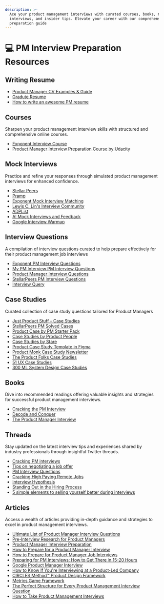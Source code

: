 ```yaml
---
description: >-
  Ace your product management interviews with curated courses, books, mock
  interviews, and insider tips. Elevate your career with our comprehensive
  preparation guide
---
```


# 💻 PM Interview Preparation Resources

## Writing Resume

* [Product Manager CV Examples & Guide](https://enhancv.com/uk/cv-examples/product-manager/)
* [Gradute Resume](https://www.overleaf.com/latex/templates/jakes-resume/syzfjbzwjncs)
* [How to write an awesome PM resume](https://www.hustlebadger.com/what-do-product-teams-do/write-a-pm-resume/)

## Courses

Sharpen your product management interview skills with structured and comprehensive online courses.

* [Exponent Interview Course](https://www.tryexponent.com/pm)
* [Product Manager Interview Preparation Course by Udacity](https://www.udacity.com/course/product-manager-interview-preparation--ud034)

## Mock Interviews

Practice and refine your responses through simulated product management interviews for enhanced confidence.

* [Stellar Peers](https://stellarpeers.com/)
* [Pramp](https://www.pramp.com/)
* [Exponent Mock Interview Matching](https://www.tryexponent.com/practice)
* [Lewis C. Lin's Interview Community](https://join.slack.com/t/pminterview/shared\_invite/zt-1s3ma3zq9-b9zibsgo\~nFoyrktSNTEpg)
* [ADPList](https://adplist.org/)
* [AI Mock Interviews and Feedback](https://app.yoodli.ai/home/)
* [Google Interview Warmup](https://grow.google/certificates/interview-warmup/)

## Interview Questions

A compilation of interview questions curated to help prepare effectively for their product management job interviews

* [Exponent PM Interview Questions](https://www.tryexponent.com/questions)
* [My PM Interview PM Interview Questions](https://www.mypminterview.com/about)
* [Product Manager Interview Questions](https://www.productmanagementexercises.com/interview-questions)
* [StellarPeers PM Interview Questions](https://stellarpeers.com/interview-questions/)
* [Interview Query](https://www.interviewquery.com/)

## Case Studies

Curated collection of case study questions tailored for Product Managers

* [Just Product Stuff - Case Studies](https://justproductstuff.substack.com/s/case-studies)
* [StellarPeers PM Solved Cases](https://stellarpeers.com/cases/)
* [Product Case by PM Starter Pack](https://pmstarterpack.com/case)
* [Case Studies by Product People](https://www.getproductpeople.com/case-studies)
* [Case Studies by Stare](https://www.thestare.in/case-studies)
* [Product Case Study Template in Figma](https://www.figma.com/community/file/1295986194792612408)
* [Product Monk Case Study Newsletter](https://www.productmonk.io/)
* [The Product Folks Case Studies](https://www.theproductfolks.com/learn-product-management-case-studies)
* [51 UX Case Studies](https://growth.design/case-studies)
* [300 ML System Design Case Studies](https://www.evidentlyai.com/ml-system-design)

## Books

Dive into recommended readings offering valuable insights and strategies for successful product management interviews.

* [Cracking the PM Interview](https://www.goodreads.com/book/show/19243347-cracking-the-pm-interview)
* [Decode and Conquer](https://www.lewis-lin.com/decode-and-conquer)
* [The Product Manager Interview](https://www.lewis-lin.com/the-product-manager-interview-lewis-lin)

## Threads

Stay updated on the latest interview tips and experiences shared by industry professionals through insightful Twitter threads.

* [Cracking PM interviews](https://twitter.com/MotwaniSuhas/status/1119663991310168070)
* [Tips on negotiating a job offer](https://twitter.com/sriramk/status/1221890836364812288)
* [PM Interview Questions](https://twitter.com/hpdailyrant/status/1215519177194106880)
* [Cracking High Paying Remote Jobs](https://twitter.com/aakashg0/status/1655760384815677442/photo/1)
* [Interview Hypothesis](https://twitter.com/search?q=from%3A%40amuldotexe%20this%20made%20me%20smile%20today\&t=cL0MOZ44QVANYZ3njvOnbQ\&s=09)
* [Standing Out in the Hiring Process](https://twitter.com/SahilBloom/status/1399375061111382022)
* [5 simple elements to selling yourself better during interviews](https://twitter.com/buccocapital/status/1740006937826300184)

## Articles

Access a wealth of articles providing in-depth guidance and strategies to excel in product management interviews.

* [Ultimate List of Product Manager Interview Questions](https://www.productschool.com/blog/product-management-2/the-ultimate-list-product-manager-interview-questions/)
* [Pre-Interview Research for Product Managers](https://productmanagerhq.com/product-manager-interview-pre-interview-research/)
* [Product Manager Interview Preparation](https://prodmonk.com/product-manager-interview-preparation/)
* [How to Prepare for a Product Manager Interview](https://hackernoon.com/how-to-prepare-for-a-product-manager-interview-6204b1ba5d6d)
* [How to Prepare for Product Manager Job Interviews](https://www.productmanagementexercises.com/how-to-prepare-for-product-manager-job-interviews)
* [Preparing for PM Interviews: How to Get There in 15-20 Hours](https://medium.com/pminsider/preparing-for-pm-interviews-how-to-get-there-in-15-20-hours-193f6fcbf606)
* [Google Product Manager Interview](https://igotanoffer.com/blogs/product-manager/google-product-manager-interview)
* [How to Know If You're Interviewing at a Product-Led Company](https://andrewskotzko.com/how-to-know-if-youre-interviewing-at-a-product-led-company/)
* [CIRCLES Method™ Product Design Framework](https://www.impactinterview.com/2016/06/circles-method-product-design-framework/)
* [Metrics Game Framework](https://hackernoon.com/metrics-game-framework-5e3dce1be8ac)
* [The Perfect Structure for Every Product Management Interview Question](https://hackernoon.com/the-perfect-structure-for-every-product-management-interview-question-3eef80bbfeea)
* [How to Take Product Management Interviews](https://corpwaters.substack.com/p/mastering-product-management-interviews)
